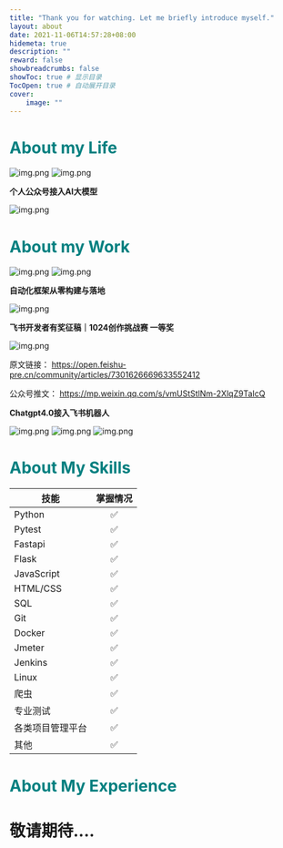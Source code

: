 ```yaml
---
title: "Thank you for watching. Let me briefly introduce myself."
layout: about
date: 2021-11-06T14:57:28+08:00
hidemeta: true
description: ""
reward: false
showbreadcrumbs: false
showToc: true # 显示目录
TocOpen: true # 自动展开目录
cover:
    image: ""
---
```

# <span style="color: Teal;">About my Life</span>
![img.png](https://telegraph-image-f19.pages.dev/file/b8f22560639899cb95da7.jpg)
![img.png](https://telegraph-image-f19.pages.dev/file/340043dd69e07224f85b8.jpg)

**个人公众号接入AI大模型**

![img.png](https://telegraph-image-f19.pages.dev/file/2101bd3e6b02a1fe160d2.png)

# <span style="color: Teal;">About my Work</span>
![img.png](https://telegraph-image-f19.pages.dev/file/36abd099ac725911ba9ad.jpg)
![img.png](https://telegraph-image-f19.pages.dev/file/58e0f23c71aeb7ac08f6e.jpg)

**自动化框架从零构建与落地**

![img.png](https://telegraph-image-f19.pages.dev/file/2fe6b8b442f6fe1174ada.png)

**飞书开发者有奖征稿｜1024创作挑战赛 一等奖**

![img.png](https://telegraph-image-f19.pages.dev/file/21b8d5a199a8c1d58f96e.jpg)

原文链接： https://open.feishu-pre.cn/community/articles/7301626669633552412

公众号推文： https://mp.weixin.qq.com/s/vmUStStlNm-2XlqZ9TaIcQ

**Chatgpt4.0接入飞书机器人**


![img.png](https://telegraph-image-f19.pages.dev/file/c4528b445352d7eb6ff27.png)
![img.png](https://telegraph-image-f19.pages.dev/file/534810295bc2076b3eb8f.png)
![img.png](https://telegraph-image-f19.pages.dev/file/67c35a32a63248bb607a2.png)

# <span style="color: Teal;">About My Skills</span>
| 技能                | 掌握情况          |
|-------------------|:-------------:|
| Python            |       ✅       |
| Pytest            |       ✅       |
| Fastapi           |       ✅       |
| Flask             |       ✅       |
| JavaScript        |       ✅       |
| HTML/CSS          |       ✅       |
| SQL               |       ✅       |
| Git               |       ✅       |
| Docker            |       ✅       |
| Jmeter            |       ✅       |
| Jenkins           |       ✅       |
| Linux             |       ✅       |
| 爬虫                |       ✅       |
| 专业测试              |       ✅       |
| 各类项目管理平台          |       ✅       |
| 其他                |       ✅       |


# <span style="color: Teal;">About My Experience</span>
# 敬请期待....